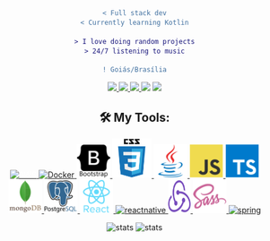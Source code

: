 <center>


```diff
< Full stack dev
< Currently learning Kotlin

> I love doing random projects
> 24/7 listening to music

! Goiás/Brasília
```
<p align="center">
  
  <a target="_blank" href="https://twitter.com/andr30z/">
    <img src="https://img.shields.io/twitter/follow/andr30z?color=1DA1F2&logo=twitter&style=for-the-badge&label=twitter"/>
  </a>
  <a target="_blank" href="https://www.instagram.com/andr30z"><img src="https://img.shields.io/badge/Instagram-E4405F?style=for-the-badge&logo=instagram&logoColor=white">
  </a>  
  <a target="_blank" href="https://www.linkedin.com/in/andreluiz1015">
    <img src="https://img.shields.io/badge/LinkedIn-307cc5?style=for-the-badge&logo=linkedin&logoColor=white&color=004182"/>
  </a>
  <a href="mailto:andrelp1015@gmail.com"><img src="https://img.shields.io/badge/-Gmail-%23333?style=for-the-badge&logo=gmail&logoColor=white" target="_blank"></a>
 <a href="https://open.spotify.com/playlist/2hsCMNOEAIegXk3xm5eo6n" target="_blank"><img src="https://img.shields.io/badge/Spotify-1ED760?&style=for-the-badge&logo=spotify&logoColor=white"target="_blank"></a>
</p>

## 🛠 **My Tools:**
<p align="center"> 
  <a href="https://aws.amazon.com/pt" target="_blank"> <img style="color: #fff" src="https://cdn.jsdelivr.net/gh/devicons/devicon/icons/amazonwebservices/amazonwebservices-plain-wordmark.svg" alt="AWS" width="80" height="80"/> </a> 
   <a href="https://www.docker.com" target="_blank"><img width="70" height="70" src="https://cdn.jsdelivr.net/gh/devicons/devicon/icons/docker/docker-original-wordmark.svg" alt="Docker" /> </a> 
 <a href="https://getbootstrap.com" target="_blank"> <img src="https://raw.githubusercontent.com/devicons/devicon/master/icons/bootstrap/bootstrap-plain-wordmark.svg" alt="bootstrap" width="60" height="60"/> </a> 
 <a href="https://www.w3schools.com/css/" target="_blank"> <img src="https://raw.githubusercontent.com/devicons/devicon/master/icons/css3/css3-original-wordmark.svg" alt="css3" width="70" height="70"/> </a> </a> <a href="https://www.java.com" target="_blank"> <img src="https://raw.githubusercontent.com/devicons/devicon/master/icons/java/java-original.svg" alt="java" width="60" height="60"/> </a> <a href="https://developer.mozilla.org/en-US/docs/Web/JavaScript" target="_blank"> <img src="https://raw.githubusercontent.com/devicons/devicon/master/icons/javascript/javascript-original.svg" alt="javascript" width="60" height="60"/> </a><a href="https://www.typescriptlang.org/" target="_blank"> <img src="https://raw.githubusercontent.com/devicons/devicon/master/icons/typescript/typescript-original.svg" alt="typescript" width="60" height="60"/> </a> <a href="https://www.mongodb.com/" target="_blank"> <img src="https://raw.githubusercontent.com/devicons/devicon/master/icons/mongodb/mongodb-original-wordmark.svg" alt="mongodb" width="60" height="60"/> </a> <a href="https://www.postgresql.org" target="_blank"> <img src="https://raw.githubusercontent.com/devicons/devicon/master/icons/postgresql/postgresql-original-wordmark.svg" alt="postgresql" width="60" height="60"/> </a> <a href="https://reactjs.org/" target="_blank"> <img src="https://raw.githubusercontent.com/devicons/devicon/master/icons/react/react-original-wordmark.svg" alt="react" width="60" height="60"/> </a> <a href="https://reactnative.dev/" target="_blank"> <img src="https://reactnative.dev/img/header_logo.svg" alt="reactnative" width="60" height="60"/> </a> <a href="https://redux.js.org" target="_blank"> <img src="https://raw.githubusercontent.com/devicons/devicon/master/icons/redux/redux-original.svg" alt="redux" width="40" height="60"/> </a> <a href="https://sass-lang.com" target="_blank"> <img src="https://raw.githubusercontent.com/devicons/devicon/master/icons/sass/sass-original.svg" alt="sass" width="60" height="60"/> </a> <a href="https://spring.io/" target="_blank"> <img src="https://www.vectorlogo.zone/logos/springio/springio-icon.svg" alt="spring" width="60" height="60"/> </a> 
 </p>
 <p align="center">
  <span>
    <img src="https://github-readme-stats-andr30z.vercel.app/api?username=andr30z&show_icons=true&theme=algolia&hide=stars,issues" alt="stats" height="180em" width="48%" />
  </span>
  <span>
    <img src="https://github-readme-stats-andr30z.vercel.app/api/top-langs?username=andr30z&layout=compact&show_icons=true&theme=algolia" alt="stats" height="180em" width="48%" />
  </span>
</p>

</center>
